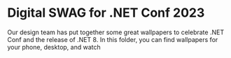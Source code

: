 # Digital SWAG for .NET Conf 2023

Our design team has put together some great wallpapers to celebrate .NET Conf and the release of .NET 8.  In this folder, you can find wallpapers for your phone, desktop, and watch
